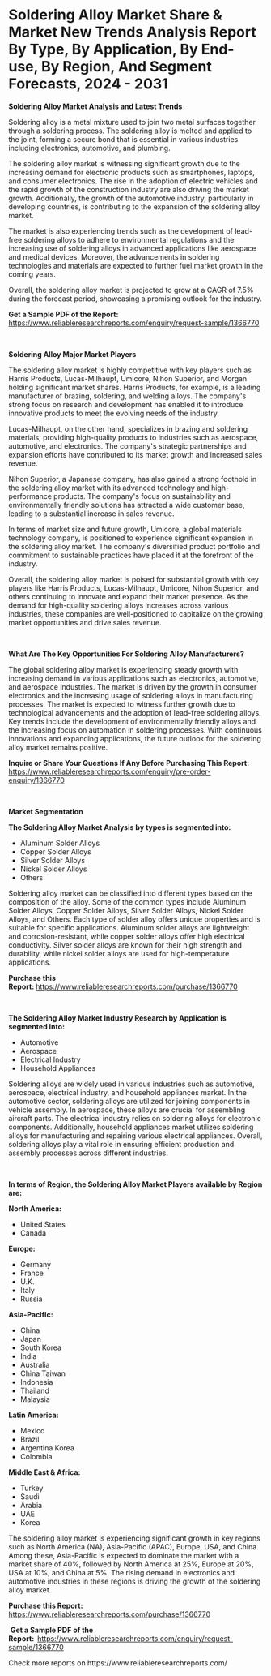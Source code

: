 <p><h1>Soldering Alloy Market Share & Market New Trends Analysis Report By Type, By Application, By End-use, By Region, And Segment Forecasts, 2024 - 2031</h1></p><p><strong>Soldering Alloy Market Analysis and Latest Trends</strong></p>
<p><p>Soldering alloy is a metal mixture used to join two metal surfaces together through a soldering process. The soldering alloy is melted and applied to the joint, forming a secure bond that is essential in various industries including electronics, automotive, and plumbing.</p><p>The soldering alloy market is witnessing significant growth due to the increasing demand for electronic products such as smartphones, laptops, and consumer electronics. The rise in the adoption of electric vehicles and the rapid growth of the construction industry are also driving the market growth. Additionally, the growth of the automotive industry, particularly in developing countries, is contributing to the expansion of the soldering alloy market.</p><p>The market is also experiencing trends such as the development of lead-free soldering alloys to adhere to environmental regulations and the increasing use of soldering alloys in advanced applications like aerospace and medical devices. Moreover, the advancements in soldering technologies and materials are expected to further fuel market growth in the coming years.</p><p>Overall, the soldering alloy market is projected to grow at a CAGR of 7.5% during the forecast period, showcasing a promising outlook for the industry.</p></p>
<p><strong>Get a Sample PDF of the Report:&nbsp;</strong> <a href="https://www.reliableresearchreports.com/enquiry/request-sample/1366770">https://www.reliableresearchreports.com/enquiry/request-sample/1366770</a></p>
<p>&nbsp;</p>
<p><strong>Soldering Alloy Major Market Players</strong></p>
<p><p>The soldering alloy market is highly competitive with key players such as Harris Products, Lucas-Milhaupt, Umicore, Nihon Superior, and Morgan holding significant market shares. Harris Products, for example, is a leading manufacturer of brazing, soldering, and welding alloys. The company's strong focus on research and development has enabled it to introduce innovative products to meet the evolving needs of the industry.</p><p>Lucas-Milhaupt, on the other hand, specializes in brazing and soldering materials, providing high-quality products to industries such as aerospace, automotive, and electronics. The company's strategic partnerships and expansion efforts have contributed to its market growth and increased sales revenue.</p><p>Nihon Superior, a Japanese company, has also gained a strong foothold in the soldering alloy market with its advanced technology and high-performance products. The company's focus on sustainability and environmentally friendly solutions has attracted a wide customer base, leading to a substantial increase in sales revenue.</p><p>In terms of market size and future growth, Umicore, a global materials technology company, is positioned to experience significant expansion in the soldering alloy market. The company's diversified product portfolio and commitment to sustainable practices have placed it at the forefront of the industry.</p><p>Overall, the soldering alloy market is poised for substantial growth with key players like Harris Products, Lucas-Milhaupt, Umicore, Nihon Superior, and others continuing to innovate and expand their market presence. As the demand for high-quality soldering alloys increases across various industries, these companies are well-positioned to capitalize on the growing market opportunities and drive sales revenue.</p></p>
<p>&nbsp;</p>
<p><strong>What Are The Key Opportunities For Soldering Alloy Manufacturers?</strong></p>
<p><p>The global soldering alloy market is experiencing steady growth with increasing demand in various applications such as electronics, automotive, and aerospace industries. The market is driven by the growth in consumer electronics and the increasing usage of soldering alloys in manufacturing processes. The market is expected to witness further growth due to technological advancements and the adoption of lead-free soldering alloys. Key trends include the development of environmentally friendly alloys and the increasing focus on automation in soldering processes. With continuous innovations and expanding applications, the future outlook for the soldering alloy market remains positive.</p></p>
<p><strong>Inquire or Share Your Questions If Any Before Purchasing This Report:</strong> <a href="https://www.reliableresearchreports.com/enquiry/pre-order-enquiry/1366770">https://www.reliableresearchreports.com/enquiry/pre-order-enquiry/1366770</a></p>
<p>&nbsp;</p>
<p><strong>Market Segmentation</strong></p>
<p><strong>The Soldering Alloy Market Analysis by types is segmented into:</strong></p>
<p><ul><li>Aluminum Solder Alloys</li><li>Copper Solder Alloys</li><li>Silver Solder Alloys</li><li>Nickel Solder Alloys</li><li>Others</li></ul></p>
<p><p>Soldering alloy market can be classified into different types based on the composition of the alloy. Some of the common types include Aluminum Solder Alloys, Copper Solder Alloys, Silver Solder Alloys, Nickel Solder Alloys, and Others. Each type of solder alloy offers unique properties and is suitable for specific applications. Aluminum solder alloys are lightweight and corrosion-resistant, while copper solder alloys offer high electrical conductivity. Silver solder alloys are known for their high strength and durability, while nickel solder alloys are used for high-temperature applications.</p></p>
<p><strong>Purchase this Report:&nbsp;</strong><a href="https://www.reliableresearchreports.com/purchase/1366770">https://www.reliableresearchreports.com/purchase/1366770</a></p>
<p>&nbsp;</p>
<p><strong>The Soldering Alloy Market Industry Research by Application is segmented into:</strong></p>
<p><ul><li>Automotive</li><li>Aerospace</li><li>Electrical Industry</li><li>Household Appliances</li></ul></p>
<p><p>Soldering alloys are widely used in various industries such as automotive, aerospace, electrical industry, and household appliances market. In the automotive sector, soldering alloys are utilized for joining components in vehicle assembly. In aerospace, these alloys are crucial for assembling aircraft parts. The electrical industry relies on soldering alloys for electronic components. Additionally, household appliances market utilizes soldering alloys for manufacturing and repairing various electrical appliances. Overall, soldering alloys play a vital role in ensuring efficient production and assembly processes across different industries.</p></p>
<p>&nbsp;</p>
<p><strong>In terms of Region, the Soldering Alloy Market Players available by Region are:</strong></p>
<p>
    <p> <strong> North America: </strong>
        <ul>
            <li>United States</li>
            <li>Canada</li>
        </ul>
        </p> 
    <p> <strong> Europe: </strong>
        <ul>
            <li>Germany</li>
            <li>France</li>
            <li>U.K.</li>
            <li>Italy</li>
            <li>Russia</li>
        </ul>
        </p> 
    <p> <strong> Asia-Pacific: </strong>
        <ul>
            <li>China</li>
            <li>Japan</li>
            <li>South Korea</li>
            <li>India</li>
            <li>Australia</li>
            <li>China Taiwan</li>
            <li>Indonesia</li>
            <li>Thailand</li>
            <li>Malaysia</li>
        </ul>
        </p> 
    <p> <strong> Latin America: </strong>
        <ul>
            <li>Mexico</li>
            <li>Brazil</li>
            <li>Argentina Korea</li>
            <li>Colombia</li>
        </ul>
        </p> 
    <p> <strong> Middle East & Africa: </strong>
        <ul>
            <li>Turkey</li>
            <li>Saudi</li>
            <li>Arabia</li>
            <li>UAE</li>
            <li>Korea</li>
        </ul>
    </p>
    </p>
<p><p>The soldering alloy market is experiencing significant growth in key regions such as North America (NA), Asia-Pacific (APAC), Europe, USA, and China. Among these, Asia-Pacific is expected to dominate the market with a market share of 40%, followed by North America at 25%, Europe at 20%, USA at 10%, and China at 5%. The rising demand in electronics and automotive industries in these regions is driving the growth of the soldering alloy market.</p></p>
<p><strong>Purchase this Report: </strong><a href="https://www.reliableresearchreports.com/purchase/1366770">https://www.reliableresearchreports.com/purchase/1366770</a></p>
<p>&nbsp;<strong>Get a Sample PDF of the Report:&nbsp;&nbsp;</strong><a href="https://www.reliableresearchreports.com/enquiry/request-sample/1366770">https://www.reliableresearchreports.com/enquiry/request-sample/1366770</a></p>
<p><strong></strong></p>
<p>Check more reports on https://www.reliableresearchreports.com/</p>